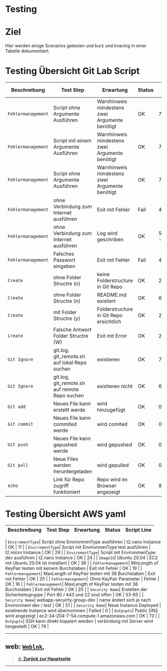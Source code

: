 Testing
====

# Ziel

Hier werden einige Scenarios getesten und kurz und knackig in einer Tabelle dokumentiert.

# Testing Übersicht Git Lab Script

| Beschreibung | Test Step | Erwartung | Status | Script Line |
| ---     | ---   | ---     | ---   |  ---   |
| `Fehlermanagement`| Script ohne Argumente Ausführen | Warnhinweis mindestens zwei Argumente benötigt| OK | 7 |
| `Fehlermanagement`| Script mit einem Argumente Ausführen | Warnhinweis mindestens zwei Argumente benötigt| OK | 7 |
| `Fehlermanagement`| Script ohne Argumente Ausführen | Warnhinweis mindestens zwei Argumente benötigt| OK | 7 |
| `Fehlermanagement`| ohne Verbindung zum Internet ausführen | Exit mit Fehler | Fail | 42 |
| `Fehlermanagement`| ohne Verbindung zum Internet ausführen | Log wird geschriben | OK | 52,79,81 - 85 |
| `Fehlermanagement`| Falsches Passwort eingeben | Exit mit Fehler | Fail | 42 |
| `Create`| ohne Folder Structre (n) | keine Folderstructure in Git Repo | OK | 23 |
| `Create`| ohne Folder Structre (n) | README.md existiert | OK | 65 |
| `Create`| mit Folder Structre (y) | Folderstructure in Git Repo ersichtlich | OK | 23 |
| `Create`| Falsche Antwort Folder Structre (W) | Exit mit Error | OK | 23 |
| `Git Ignore`| git.log, git_remote.sh auf lokal Repo suchen | existieren | OK | 75 |
| `Git Ignore`| git.log, git_remote.sh auf remote Repo suchen | existieren nicht | OK | 60 |
| `Git add`| Neues File kann erstellt werde | wird hinzugefügt | OK | 0 |
| `Git commit`| Neues File kann commited werde | wird comited | OK | 0 |
| `Git push`| Neues File kann gepushed werde | wird gepushed | OK | 0 |
| `Git pull`| Neue Files werden heruntergeladen | wird gepulled | OK | 0 |
| `echo`| Link für Repo zugriff funktioniert | Repo wird im Browser angezeigt | OK | 88 |

# Testing Übersicht AWS yaml

| Beschreibung | Test Step | Erwartung | Status | Script Line |
| ---     | ---   | ---     | ---   |  ---   |

| `EnviromentType`| Script ohne EnvironmenType ausführen | t2.nano Instance | OK | 11 |
| `EnviromentType`| Script mit EnvironmenType test ausführen | t2.micro Instance | OK | 29 |
| `EnviromentType`| Script mit EnvironmenType dev ausführen | t2.nano Instance | OK | 24 |
| `ImageId`| Ubuntu 20.04 | EC2 mit Ubuntu 20.04 ist installiert | OK | 36 |
| `Fehlermanagement`| MinLength of KeyPair testen mit keinem Burchstaben  | Exit mit Fehler | OK  | 19 |
| `Fehlermanagement`| MaxLength of KeyPair testen mit 36 Burchstaben  | Exit mit Fehler | OK  | 20 |
| `Fehlermanagement`| Ohne KeyPair Parameter | Fehler | OK | 16 |
| `Fehlermanagement`| MaxLength of KeyPair testen mit 36 Burchstaben  | Exit mit Fehler | OK  | 20 |
| `Security Name`| Erstellen der Sicherheitsgruppe  | Port 80 / 443 und 22 sind offen | OK  | 53-65 |
| `Security Name`| webapp-secuirty-group-dev  | name ändert sich je nach Environment dev / test | OK  | 51 |
|  `Security Name`| Neue Instance Deployed  | existirende Instance wird übernommen | Failed  | 0 |
| `Outpupts`| Public DNS wird angezeigt  | ec2-34-204-7-54.compute-1.amazonaws.com | OK  | 73 |
| `Outpupts`| SSH kann direkt koppiert werden  | verbindung mit Server wird hergestellt | OK  | 79 |


---

web: [`Weblnk`](https://www.linkl.com),
---

> [⇧ **Zurück zur Hauptseite**](/README.md)

---
